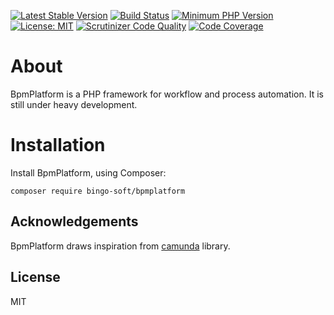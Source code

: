 [![Latest Stable Version](https://poser.pugx.org/bingo-soft/bpmplatform/v/stable.png)](https://packagist.org/packages/bingo-soft/bpmplatform)
[![Build Status](https://api.travis-ci.com/bingo-soft/bpmplatform.svg?branch=main)](https://travis-ci.com/bingo-soft/bpmplatform)
[![Minimum PHP Version](https://img.shields.io/badge/php-%3E%3D%207.3-8892BF.svg)](https://php.net/)
[![License: MIT](https://img.shields.io/badge/License-MIT-green.svg)](https://opensource.org/licenses/MIT)
[![Scrutinizer Code Quality](https://scrutinizer-ci.com/g/bingo-soft/bpmplatform/badges/quality-score.png?b=master)](https://scrutinizer-ci.com/g/bingo-soft/bpmplatform/?branch=master)
[![Code Coverage](https://scrutinizer-ci.com/g/bingo-soft/bpmplatform/badges/coverage.png?b=master)](https://scrutinizer-ci.com/g/bingo-soft/bpmplatform/?branch=master)


# About

BpmPlatform is a PHP framework for workflow and process automation. It is still under heavy development.

# Installation

Install BpmPlatform, using Composer:

```
composer require bingo-soft/bpmplatform
```

## Acknowledgements

BpmPlatform draws inspiration from [camunda](https://github.com/camunda/camunda-bpm-platform) library.

## License

MIT